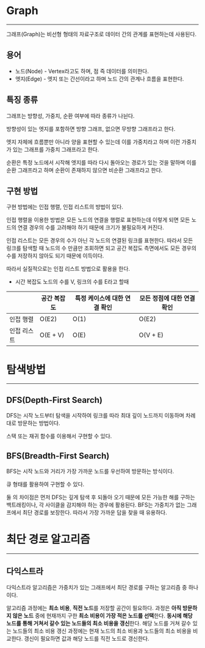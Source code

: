 # Graph
---
그래프(Graph)는 비선형 형태의 자료구조로 데이터 간의 관계를 표현하는데 사용된다.

## 용어
- 노드(Node) - Vertex라고도 하며, 점 즉 데이터를 의미한다.
- 엣지(Edge) - 엣지 또는 간선이라고 하며 노드 간의 관계나 흐름을 표현한다.

## 특징 종류
그래프는 방향성, 가중치, 순환 여부에 따라 종류가 나뉜다.

방향성이 있는 엣지를 포함하면 방향 그래프, 없으면 무방향 그래프라고 한다.

엣지 자체에 흐름뿐만 아니라 양을 표현할 수 있는데 이를 가중치라고 하며 이런 가중치가 있는 그래프를 가중치 그래프라고 한다.

순환은 특정 노드에서 시작해 엣지를 따라 다시 돌아오는 경로가 있는 것을 말하며 이를 순환 그래프라고 하며 순환이 존재하지 않으면 비순환 그래프라고 한다.

## 구현 방법
구현 방법에는 인접 행렬, 인접 리스트의 방법이 있다.

인접 행렬을 이용한 방법은 모든 노드의 연결을 행렬로 표현하는데 이렇게 되면 모든 노드의 연결 경우의 수를 고려해야 하기 때문에 크기가 불필요하게 커진다.

인접 리스트는 모든 경우의 수가 아닌 각 노드의 연결된 링크를 표현한다. 따라서 모든 링크를 탐색할 때 노드의 수 만큼만 조회하면 되고 공간 복잡도 측면에서도 모든 경우의 수를 저장하지 않아도 되기 때문에 이득이다.

따라서 실질적으로는 인접 리스트 방법으로 활용을 한다.

- 시간 복잡도
노드의 수를 V, 링크의 수를 E라고 할때

|        | 공간 복잡도   | 특정 케이스에 대한 연결 확인 | 모든 정점에 대한 연결 확인 |
| ------ | -------- | ---------------- | --------------- |
| 인접 행렬  | O(E2)    | O(1)             | O(E2)           |
| 인접 리스트 | O(E + V) | O(E)             | O(V + E)        |

# 탐색방법
---
## DFS(Depth-First Search)
DFS는 시작 노드부터 탐색을 시작하여 링크를 따라 최대 깊이 노드까지 이동하며 차례대로 방문하는 방법이다.

스택 또는 재귀 함수를 이용해서 구현할 수 있다.

## BFS(Breadth-First Search)
BFS는 시작 노드와 거리가 가장 가까운 노드를 우선하여 방문하는 방식이다.

큐 형태를 활용하여 구현할 수 있다.

둘 의 차이점은 먼저 DFS는 깊게 탐색 후 되돌아 오기 때문에 모든 가능한 해를 구하는 백트래킹이나, 각 사이클을 감지해야 하는 경우에 활용된다.
BFS는 가중치가 없는 그래프에서 최단 경로를 보장한다. 따라서 가장 가까운 답을 찾을 때 유용하다.

# 최단 경로 알고리즘
---
## 다익스트라
다익스트라 알고리즘은 가중치가 있는 그래프에서 최단 경로를 구하는 알고리즘 중 하나이다.

알고리즘 과정에는 **최소 비용**, **직전 노드**를 저장할 공간이 필요하다.
과정은 **아직 방문하지 않은 노드** 중에 현재까지 구한 **최소 비용이 가장 적은 노드를 선택**한다. **동시에 해당 노드를 통해 거쳐서 갈수 있는 노드들의 최소 비용을 갱신**한다.
해당 노드를 거쳐 갈수 있는 노드들의 최소 비용 갱신 과정에는 현재 노드의 최소 비용과 노드들의 최소 비용을 비교한다. 갱신이 필요하면 값과 해당 노드를 직전 노드로 갱신한다.